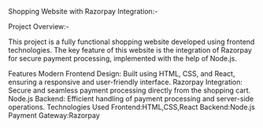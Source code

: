 Shopping Website with Razorpay Integration:-

Project Overview:-

This project is a fully functional shopping website developed using frontend technologies. The key feature of this website is the integration of Razorpay for secure payment processing, implemented with the help of Node.js.

Features
Modern Frontend Design: Built using HTML, CSS, and React, ensuring a responsive and user-friendly interface.
Razorpay Integration: Secure and seamless payment processing directly from the shopping cart.
Node.js Backend: Efficient handling of payment processing and server-side operations.
Technologies Used
Frontend:HTML,CSS,React
Backend:Node.js 
Payment Gateway:Razorpay
